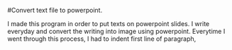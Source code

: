 #Convert text file to powerpoint.

I made this program in order to put texts on powerpoint slides. I write everyday and convert the writing into image using powerpoint. Everytime I went through this process, I had to indent first line of paragraph, 
